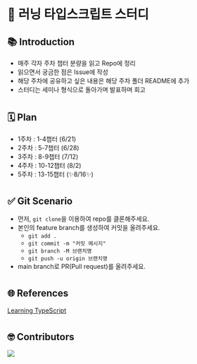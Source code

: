 # 🦜 러닝 타입스크립트 스터디

## 📚 Introduction

- 매주 각자 주차 챕터 분량을 읽고 Repo에 정리
- 읽으면서 궁금한 점은 Issue에 작성
- 해당 주차에 공유하고 싶은 내용은 해당 주차 폴더 README에 추가
- 스터디는 세미나 형식으로 돌아가며 발표하며 회고

#

## 🗓️ Plan

- 1주차 : 1-4챕터 (6/21)
- 2주차 : 5-7챕터 (6/28)
- 3주차 : 8-9챕터 (7/12)
- 4주차 : 10-12챕터 (8/2)
- 5주차 : 13-15챕터 (✨8/16✨) 

#

## ✅ Git Scenario

- 먼저, `git clone`을 이용하여 repo를 클론해주세요.
- 본인의 feature branch를 생성하여 커밋을 올려주세요.
  - `git add .`
  - `git commit -m "커밋 메시지"`
  - `git branch -M 브랜치명`
  - `git push -u origin 브랜치명`
- main branch로 PR(Pull request)를 올려주세요.

#

## 🌐 References

[Learning TypeScript](https://www.learningtypescript.com/)

#

## 🤓 Contributors

<a href="https://github.com/ianlee92/learning-typescript-study/graphs/contributors">
  <img src="https://contributors-img.web.app/image?repo=ianlee92/learning-typescript-study" />
</a>